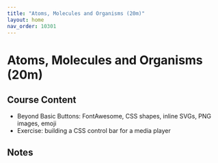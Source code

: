 ```yaml
---
title: "Atoms, Molecules and Organisms (20m)"
layout: home
nav_order: 10301
---
```


# Atoms, Molecules and Organisms (20m)

## Course Content

- Beyond Basic Buttons: FontAwesome, CSS shapes, inline SVGs, PNG images, emoji
- Exercise: building a CSS control bar for a media player

## Notes
